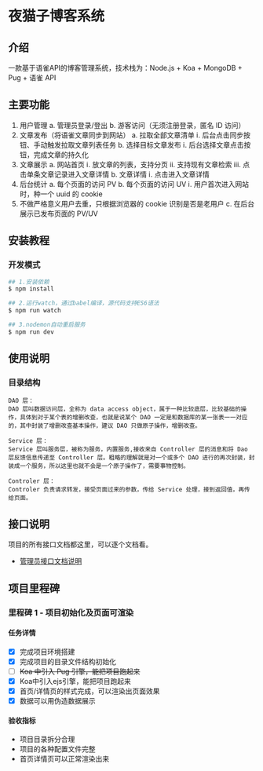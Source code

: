 # 夜猫子博客系统

## 介绍

一款基于语雀API的博客管理系统，技术栈为：Node.js + Koa + MongoDB + Pug + 语雀 API

## 主要功能

1. 用户管理
   a. 管理员登录/登出
   b. 游客访问（无须注册登录，匿名 ID 访问）
2. 文章发布（将语雀文章同步到网站）
   a. 拉取全部文章清单
   ⅰ. 后台点击同步按钮、手动触发拉取文章列表任务
   b. 选择目标文章发布
   ⅰ. 后台选择文章点击按钮，完成文章的持久化
3. 文章展示
   a. 网站首页
   ⅰ. 放文章的列表，支持分页
   ⅱ. 支持现有文章检索
   ⅲ. 点击单条文章记录进入文章详情
   b. 文章详情
   ⅰ. 点击进入文章详情
4. 后台统计
   a. 每个页面的访问 PV
   b. 每个页面的访问 UV
   ⅰ. 用户首次进入网站时，种一个 uuid 的 cookie
5. 不做严格意义用户去重，只根据浏览器的 cookie 识别是否是老用户
   c. 在后台展示已发布页面的 PV/UV

## 安装教程

### 开发模式

```bash
## 1.安装依赖
$ npm install

## 2.运行watch，通过babel编译，源代码支持ES6语法
$ npm run watch

## 3.nodemon自动重启服务
$ npm run dev

```

## 使用说明

### 目录结构

```
DAO 层：
DAO 层叫数据访问层，全称为 data access object，属于一种比较底层，比较基础的操作，具体到对于某个表的增删改查，也就是说某个 DAO 一定是和数据库的某一张表一一对应的，其中封装了增删改查基本操作，建议 DAO 只做原子操作，增删改查。

Service 层：
Service 层叫服务层，被称为服务，内置服务,接收来自 Controller 层的消息和将 Dao 层反馈信息传递至 Controller 层。粗略的理解就是对一个或多个 DAO 进行的再次封装，封装成一个服务，所以这里也就不会是一个原子操作了，需要事物控制。

Controler 层：
Controler 负责请求转发，接受页面过来的参数，传给 Service 处理，接到返回值，再传给页面。

```

## 接口说明

项目的所有接口文档都这里，可以逐个文档看。

- [管理员接口文档说明](./doc/admin.md)

## 项目里程碑

### 里程碑 1 - 项目初始化及页面可渲染

#### 任务详情

* [x] 完成项目环境搭建
* [x] 完成项目的目录文件结构初始化
* [ ] ~~Koa 中引入 Pug 引擎，能把项目跑起来~~
* [x] Koa中引入ejs引擎，能把项目跑起来
* [x] 首页/详情页的样式完成，可以渲染出页面效果
* [x] 数据可以用伪造数据展示

#### 验收指标

* 项目目录拆分合理
* 项目的各种配置文件完整
* 首页详情页可以正常渲染出来
